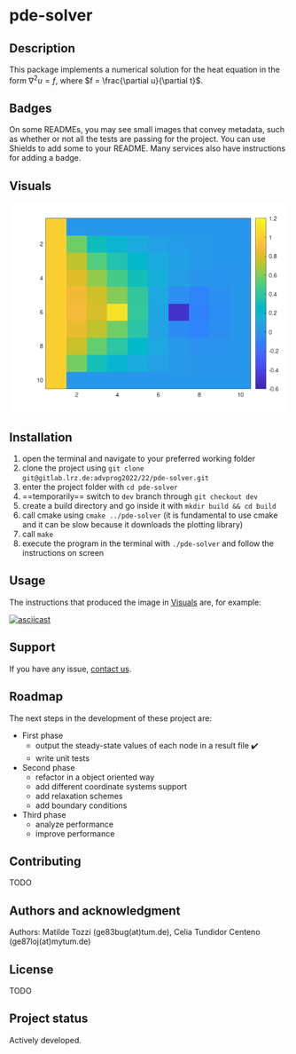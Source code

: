 # pde-solver

## Description
This package implements a numerical solution for the heat equation in the form $`\nabla^2u = f`$, where $`f = \frac{\partial u}{\partial t}`$.  

## Badges
On some READMEs, you may see small images that convey metadata, such as whether or not all the tests are passing for the project. You can use Shields to add some to your README. Many services also have instructions for adding a badge.

## Visuals
![10x10 matrix, left heated border, one heat source and one sink, equispaced](./display.png "10x10 matrix, left heated border, one heat source and one sink, equispaced")

## Installation
1. open the terminal and navigate to your preferred working folder
2. clone the project using `git clone git@gitlab.lrz.de:advprog2022/22/pde-solver.git`
2. enter the project folder with `cd pde-solver`
2. ==temporarily== switch to `dev` branch through `git checkout dev`
3. create a build directory and go inside it with `mkdir build && cd build`
4. call cmake using `cmake ../pde-solver` (it is fundamental to use cmake and it can be slow because it downloads the plotting library)
5. call `make`
6. execute the program in the terminal with `./pde-solver` and follow the instructions on screen

## Usage
The instructions that produced the image in [Visuals](#visuals) are, for example:

[![asciicast](https://asciinema.org/a/VAzVuzcxOMZWgGsPBOsqIRy9U.svg)](https://asciinema.org/a/VAzVuzcxOMZWgGsPBOsqIRy9U)

## Support
If you have any issue, [contact us](mailto:ge83bug(at)tum.de).

## Roadmap
The next steps in the development of these project are:
- First phase
	- output the steady-state values of each node in a result file :heavy_check_mark:
	- write unit tests
- Second phase 
	- refactor in a object oriented way
	- add different coordinate systems support
	- add relaxation schemes
	- add boundary conditions
- Third phase
	- analyze performance
	- improve performance

## Contributing
TODO

## Authors and acknowledgment
Authors: Matilde Tozzi (ge83bug(at)tum.de), Celia Tundidor Centeno (ge87loj(at)mytum.de)

## License
TODO

## Project status
Actively developed.
